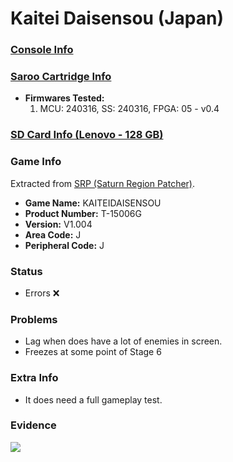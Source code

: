 # Kaitei Daisensou (Japan)

### [Console Info](../../../../../Info/Consoles/VA13/README.md)

### [Saroo Cartridge Info](../../../../../Info/Cartridges/RetroGameParadiseStore/1.32F/README.md)

- <b>Firmwares Tested:</b>
  1. MCU: 240316, SS: 240316, FPGA: 05 - v0.4

### [SD Card Info (Lenovo - 128 GB)](../../../../../Info/SdCards/Lenovo/128GB/fat32/README.md)

### Game Info

Extracted from [SRP (Saturn Region Patcher)](https://segaxtreme.net/resources/saturn-region-patcher.81/download).

- <b>Game Name:</b> KAITEIDAISENSOU
- <b>Product Number:</b> T-15006G
- <b>Version:</b> V1.004
- <b>Area Code:</b> J
- <b>Peripheral Code:</b> J

### Status

- Errors :x:

### Problems

- Lag when does have a lot of enemies in screen.
- Freezes at some point of Stage 6

### Extra Info

- It does need a full gameplay test.

### Evidence

[![](https://img.youtube.com/vi/bX7AtytwlIM/0.jpg)](https://www.youtube.com/watch?v=bX7AtytwlIM)
